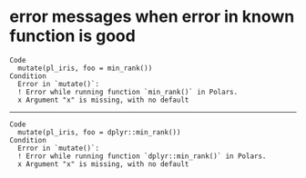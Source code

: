 # error messages when error in known function is good

    Code
      mutate(pl_iris, foo = min_rank())
    Condition
      Error in `mutate()`:
      ! Error while running function `min_rank()` in Polars.
      x Argument "x" is missing, with no default

---

    Code
      mutate(pl_iris, foo = dplyr::min_rank())
    Condition
      Error in `mutate()`:
      ! Error while running function `dplyr::min_rank()` in Polars.
      x Argument "x" is missing, with no default

